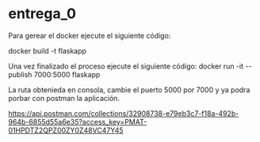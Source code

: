 # entrega_0


Para gerear el docker ejecute el siguiente código:

docker build -t flaskapp

Una vez finalizado el proceso ejecute el siguiente código:
docker run -it --publish 7000:5000 flaskapp

La ruta obtenieda en consola, cambie el puerto 5000 por 7000 y ya podra porbar con postman la aplicación.

https://api.postman.com/collections/32908738-e79eb3c7-f18a-492b-964b-6855d55a6e35?access_key=PMAT-01HPDTZ2QPZ00ZY0Z48VC47Y45


